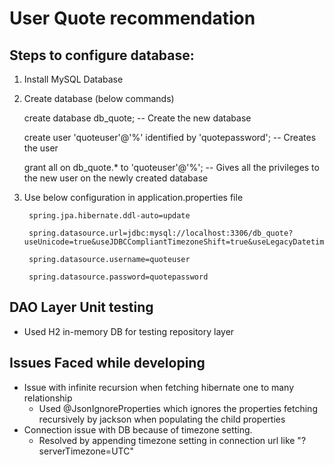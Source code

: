 # User Quote recommendation

## Steps to configure database: 
1. Install MySQL Database

2. Create database (below commands)

    create database db_quote; -- Create the new database
    
    create user 'quoteuser'@'%' identified by 'quotepassword'; -- Creates the user
    
    grant all on db_quote.* to 'quoteuser'@'%'; -- Gives all the privileges to the new user on the newly created database
3. Use below configuration in application.properties file
        
        spring.jpa.hibernate.ddl-auto=update
        
        spring.datasource.url=jdbc:mysql://localhost:3306/db_quote?useUnicode=true&useJDBCCompliantTimezoneShift=true&useLegacyDatetimeCode=false&serverTimezone=UTC
        
        spring.datasource.username=quoteuser
        
        spring.datasource.password=quotepassword


## DAO Layer Unit testing

* Used H2 in-memory DB for testing repository layer


## Issues Faced while developing

* Issue with infinite recursion when fetching  hibernate one to many relationship
    - Used @JsonIgnoreProperties which ignores the properties fetching recursively by jackson when populating the child properties
* Connection issue with DB because of timezone setting.
    - Resolved by appending timezone setting in connection url like "?serverTimezone=UTC"
   